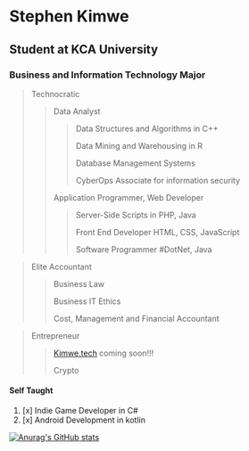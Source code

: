 <!---
stephen-kimwe/stephen-kimwe is a ✨ special ✨ repository because its `README.md` (this file) appears on your GitHub profile.
You can click the Preview link to take a look at your changes.
--->

# Stephen Kimwe               
## Student at KCA University
### Business and Information Technology Major

> Technocratic 
> > Data Analyst
> > > Data Structures and Algorithms in C++
> > > 
> > > Data Mining and Warehousing in R
> > > 
> > > Database Management Systems
> > > 
> > > CyberOps Associate for information security
> > > 
> > > 
> > Application Programmer, Web Developer
> > > Server-Side Scripts in PHP, Java
> > > 
> > > Front End Developer HTML, CSS, JavaScript 
> > > 
> > > Software Programmer #DotNet, Java



> Elite Accountant
> > Business Law
> > 
> > Business IT Ethics
> > 
> > Cost, Management and Financial Accountant
> > 
> > 


> Entrepreneur
> > [Kimwe.tech](https://kimwe.tech) coming soon!!! 
> > 
> > Crypto 

#### Self Taught
1. [x] Indie Game Developer in C#
2. [x] Android Development in kotlin 



[![Anurag's GitHub stats](https://github-readme-stats.vercel.app/api?username=stephen-kimwe)](https://github.com/anuraghazra/github-readme-stats)              
